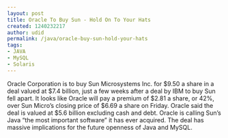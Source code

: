 ```yaml
---
layout: post
title: Oracle To Buy Sun - Hold On To Your Hats
created: 1240232217
author: udid
permalink: /java/oracle-buy-sun-hold-your-hats
tags:
- JAVA
- MySQL
- Solaris
---
```

<p>Oracle Corporation is to buy Sun Microsystems Inc. for $9.50 a share in a deal valued at $7.4 billion, just a few weeks after a deal by IBM to buy Sun fell apart. It looks like Oracle will pay a premium of $2.81 a share, or 42%, over Sun Micro&rsquo;s closing price of $6.69 a share on Friday. Oracle said the deal is valued at $5.6 billion excluding cash and debt. Oracle is calling Sun&rsquo;s Java &ldquo;the most important software&rdquo; it has ever acquired. The deal has massive implications for the future openness of Java and MySQL.</p>
